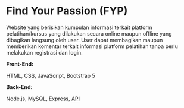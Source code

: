 # Find Your Passion (FYP) 
Website yang berisikan kumpulan informasi terkait platform pelatihan/kursus yang dilakukan secara online maupun offline yang dibagikan langsung oleh user.
User dapat membagikan maupun memberikan komentar terkait informasi platform pelatihan tanpa perlu melakukan registrasi dan login. 

**Front-End:**

HTML, CSS, JavaScript, Bootstrap 5

**Back-End:**

Node.js, MySQL, Express, [API](https://find-your-passion-backend.herokuapp.com/)

